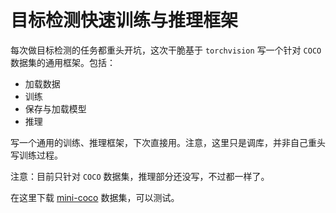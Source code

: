 # 目标检测快速训练与推理框架

每次做目标检测的任务都重头开坑，这次干脆基于 `torchvision` 写一个针对 `COCO` 数据集的通用框架。包括：

- 加载数据
- 训练
- 保存与加载模型
- 推理

写一个通用的训练、推理框架，下次直接用。注意，这里只是调库，并非自己重头写训练过程。

注意：目前只针对 `COCO` 数据集，推理部分还没写，不过都一样了。

在这里下载 [mini-coco](https://github.com/chongruo/tiny-coco) 数据集，可以测试。

